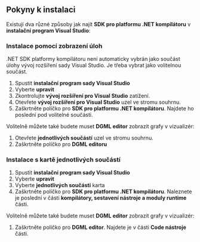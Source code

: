 ## <a name="installation-instructions"></a>Pokyny k instalaci 

Existují dva různé způsoby jak najít **SDK pro platformu .NET kompilátoru** v **instalační program Visual Studio**:

### <a name="install-using-the-workloads-view"></a>Instalace pomocí zobrazení úloh

.NET SDK platformy kompilátoru není automaticky vybrán jako součást úlohy vývoj rozšíření sady Visual Studio. Je třeba vybrat jako volitelnou součást.

1. Spustit **instalační program sady Visual Studio** 
1. Vyberte **upravit** 
1. Zkontrolujte **vývoj rozšíření pro Visual Studio** zatížení.
1. Otevřete **vývoj rozšíření pro Visual Studio** uzel ve stromu souhrnu.
1. Zaškrtněte políčko pro **SDK pro platformu .NET kompilátoru**. Najdete ho poslední pod volitelné součásti.

Volitelně můžete také budete muset **DGML editor** zobrazit grafy v vizualizér:

1. Otevřete **jednotlivých součástí** uzel ve stromu souhrnu.
1. Zaškrtněte políčko pro **DGML editoru**

### <a name="install-using-the-individual-components-tab"></a>Instalace s kartě jednotlivých součástí

1. Spustit **instalační program sady Visual Studio** 
1. Vyberte **upravit** 
1. Vyberte **jednotlivých součástí** karta 
1. Zaškrtněte políčko pro **SDK pro platformu .NET kompilátoru**. Naleznete je poslední v části **kompilátory, sestavení nástroje a moduly runtime** části.

Volitelně můžete také budete muset **DGML editor** zobrazit grafy v vizualizér:

1. Zaškrtněte políčko pro **DGML editor**. Najdete je v části **Code nástroje** části.
